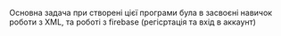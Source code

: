 Основна задача при створені цієї програми була в засвоєні навичок роботи з XML, та роботі з firebase (регісртація та вхід в аккаунт)
